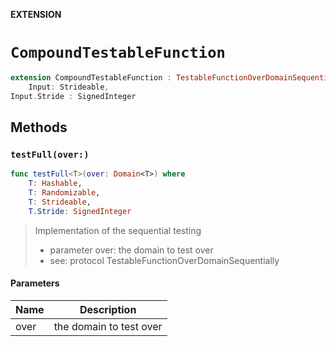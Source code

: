**EXTENSION**

# `CompoundTestableFunction`
```swift
extension CompoundTestableFunction : TestableFunctionOverDomainSequentially where
    Input: Strideable,
Input.Stride : SignedInteger
```

## Methods
### `testFull(over:)`

```swift
func testFull<T>(over: Domain<T>) where
    T: Hashable,
    T: Randomizable,
    T: Strideable,
    T.Stride: SignedInteger
```

> Implementation of the sequential testing
> - parameter over: the domain to test over
> - see: protocol TestableFunctionOverDomainSequentially

#### Parameters

| Name | Description |
| ---- | ----------- |
| over | the domain to test over |